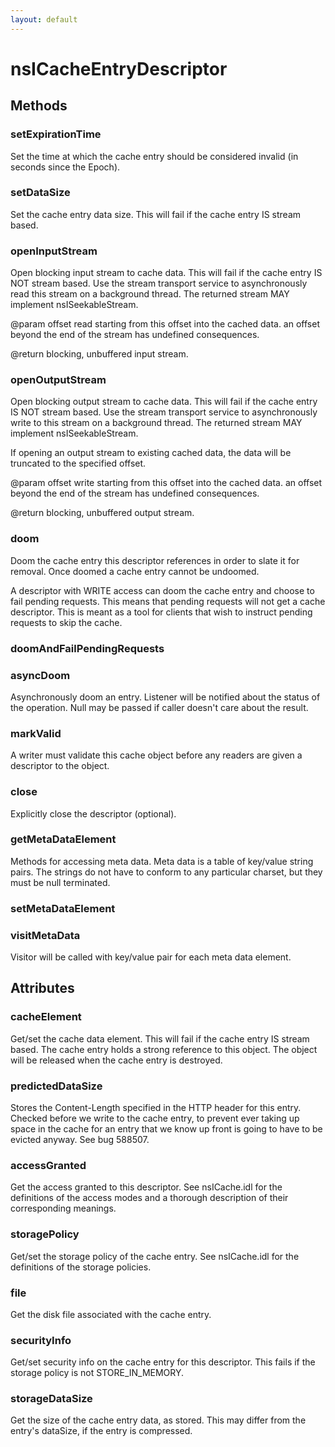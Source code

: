 ```yaml
---
layout: default
---
```


# nsICacheEntryDescriptor #

## Methods ##

### setExpirationTime ###

Set the time at which the cache entry should be considered invalid (in
seconds since the Epoch).


### setDataSize ###

Set the cache entry data size.  This will fail if the cache entry
IS stream based.


### openInputStream ###

Open blocking input stream to cache data.  This will fail if the cache
entry IS NOT stream based.  Use the stream transport service to
asynchronously read this stream on a background thread.  The returned
stream MAY implement nsISeekableStream.

@param offset
       read starting from this offset into the cached data.  an offset
       beyond the end of the stream has undefined consequences.

@return blocking, unbuffered input stream.


### openOutputStream ###

Open blocking output stream to cache data.  This will fail if the cache
entry IS NOT stream based.  Use the stream transport service to
asynchronously write to this stream on a background thread.  The returned
stream MAY implement nsISeekableStream.

If opening an output stream to existing cached data, the data will be
truncated to the specified offset.

@param offset
       write starting from this offset into the cached data.  an offset
       beyond the end of the stream has undefined consequences.

@return blocking, unbuffered output stream.


### doom ###

Doom the cache entry this descriptor references in order to slate it for 
removal.  Once doomed a cache entry cannot be undoomed.

A descriptor with WRITE access can doom the cache entry and choose to
fail pending requests.  This means that pending requests will not get
a cache descriptor.  This is meant as a tool for clients that wish to
instruct pending requests to skip the cache.


### doomAndFailPendingRequests ###

### asyncDoom ###

Asynchronously doom an entry. Listener will be notified about the status
of the operation. Null may be passed if caller doesn't care about the
result.


### markValid ###

A writer must validate this cache object before any readers are given
a descriptor to the object.


### close ###

 Explicitly close the descriptor (optional).


### getMetaDataElement ###

Methods for accessing meta data.  Meta data is a table of key/value
string pairs.  The strings do not have to conform to any particular
charset, but they must be null terminated.


### setMetaDataElement ###

### visitMetaData ###

Visitor will be called with key/value pair for each meta data element.


## Attributes ##

### cacheElement ###

Get/set the cache data element.  This will fail if the cache entry
IS stream based.  The cache entry holds a strong reference to this
object.  The object will be released when the cache entry is destroyed.


### predictedDataSize ###

Stores the Content-Length specified in the HTTP header for this
entry. Checked before we write to the cache entry, to prevent ever
taking up space in the cache for an entry that we know up front 
is going to have to be evicted anyway. See bug 588507.


### accessGranted ###

Get the access granted to this descriptor.  See nsICache.idl for the
definitions of the access modes and a thorough description of their
corresponding meanings.


### storagePolicy ###

Get/set the storage policy of the cache entry.  See nsICache.idl for
the definitions of the storage policies.


### file ###

Get the disk file associated with the cache entry.


### securityInfo ###

Get/set security info on the cache entry for this descriptor.  This fails
if the storage policy is not STORE_IN_MEMORY.


### storageDataSize ###

Get the size of the cache entry data, as stored. This may differ
from the entry's dataSize, if the entry is compressed.

